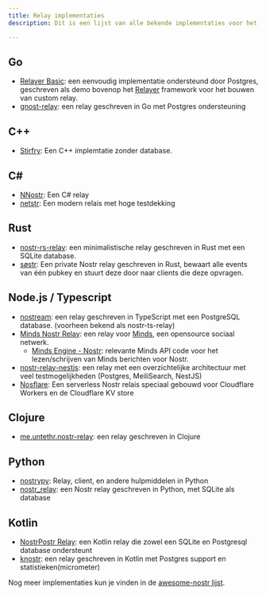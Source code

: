 ```yaml
---
title: Relay implementaties
description: Dit is een lijst van alle bekende implementaties voor het draaien van een Nostr relay. Dit heb je alleen nodig als je van plan bent om zelf een relay te implementeren. Relays zijn (tot nu toe) applicatie agnostisch. Hieronder vind je een lijst gecategoriseerd per programmeertaal. 

---
```


## Go

- [Relayer Basic](https://github.com/fiatjaf/relayer/tree/master/examples/basic): een eenvoudig implementatie ondersteund door Postgres, geschreven als demo bovenop het [Relayer](https://github.com/fiatjaf/relayer) framework voor het bouwen van custom relay.
- [gnost-relay](https://github.com/barkyq/gnost-relay): een relay geschreven in Go met Postgres ondersteuning

## C++

-   [Stirfry](https://github.com/hoytech/strfry): Een C++ implemtatie zonder database.

## C#

-   [NNostr](https://github.com/Kukks/NNostr): Een C# relay
-   [netstr](https://github.com/bezysoftware/netstr): Een modern relais met hoge testdekking

## Rust

-   [nostr-rs-relay](https://sr.ht/~gheartsfield/nostr-rs-relay/): een minimalistische relay geschreven in Rust met een SQLite database.
-   [søstr](https://github.com/metasikander/s0str): Een private Nostr relay geschreven in Rust, bewaart alle events van één pubkey en stuurt deze door naar clients die deze opvragen.

## Node.js / Typescript

-   [nostream](https://github.com/Cameri/nostream): een relay geschreven in TypeScript met een PostgreSQL database. (voorheen bekend als nostr-ts-relay)
-   [Minds Nostr Relay](https://gitlab.com/minds/infrastructure/nostr-relay): een relay voor [Minds](https://www.minds.com), een opensource sociaal netwerk.
    -   [Minds Engine - Nostr](https://gitlab.com/minds/engine/-/tree/master/Core/Nostr): relevante Minds API code voor het lezen/schrijven van Minds berichten voor Nostr.
-   [nostr-relay-nestjs](https://github.com/CodyTseng/nostr-relay-nestjs): een relay met een overzichtelijke architectuur met veel testmogelijkheden (Postgres, MeiliSearch, NestJS)
-   [Nosflare](https://github.com/Spl0itable/nosflare): Een serverless Nostr relais speciaal gebouwd voor Cloudflare Workers en de Cloudflare KV store

## Clojure

-   [me.untethr.nostr-relay](https://github.com/atdixon/me.untethr.nostr-relay): een relay geschreven in Clojure

## Python

-   [nostrypy](https://github.com/monty888/nostrpy): Relay, client, en andere hulpmiddelen in Python
-   [nostr_relay](https://code.pobblelabs.org/fossil/nostr_relay/): een Nostr relay geschreven in Python, met SQLite als database

## Kotlin

-   [NostrPostr Relay](https://github.com/Giszmo/NostrPostr/tree/master/NostrRelay): een Kotlin relay die zowel een SQLite en Postgresql database ondersteunt
-   [knostr](https://github.com/lpicanco/knostr): een relay geschreven in Kotlin met Postgres support en statistieken(micrometer)

Nog meer implementaties kun je vinden in de [awesome-nostr lijst](https://github.com/aljazceru/awesome-nostr#implementations).
